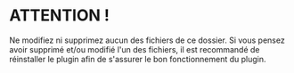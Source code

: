 # ATTENTION ! 
Ne modifiez ni supprimez aucun des fichiers de ce dossier. Si vous pensez avoir supprimé et/ou modifié l'un des fichiers, il est recommandé de réinstaller le plugin afin de s'assurer le bon fonctionnement du plugin.